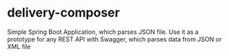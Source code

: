 # delivery-composer
Simple Spring Boot Application, which parses JSON file. Use it as a prototype for any REST API with Swagger, which parses data from JSON or XML file
